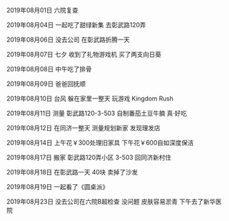 2019年08月01日
六院复查

2019年08月04日
一起吃了甜绿新集
去彰武路120弄

2019年08月06日
没去公司 在彰武路折腾一天

2019年08月07日
七夕
收到了礼物游戏机
买了两支向日葵

2019年08月08日
中午吃了排骨

2019年08月09日
爸爸回抚顺

2019年08月10日
台风 躲在家里一整天
玩游戏 Kingdom Rush

2019年08月11日
测量 彰武路120-3-503
自制番茄土豆牛腩 真·好吃

2019年08月12日
在同济一整天
测量规划新家
发现理发店

2019年08月14日
上午花￥300处理旧家具
下午花￥600自如深度保洁

2019年08月17日
搬家 彰武路120弄小区 3-503
回同济新村住

2019年08月18日
在彰武路一天
40块 卖掉了沙发

2019年08月19日
一起看了《圆桌派》


2019年08月23日
没去公司在六院B超检查 没问题
皮肤容易淤青
下午去了新华医院

